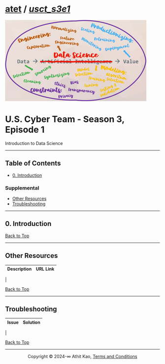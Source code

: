 # [atet](https://github.com/atet) / [**_usct_s3e1_**](https://github.com/atet/usct_s3e1/blob/main/README.md#atet--usct_s3e1)

[![.img/logo_cite.png](.img/logo_usct_s3e1.png)](#nolink)

# U.S. Cyber Team - Season 3, Episode 1

Introduction to Data Science

----------------------------------------------------------------------------

## Table of Contents

* [0. Introduction](#0-introduction)

### Supplemental

* [Other Resources](#other-resources)
* [Troubleshooting](#troubleshooting)

----------------------------------------------------------------------------

## 0. Introduction

[Back to Top](#table-of-contents)

----------------------------------------------------------------------------

## Other Resources

**Description** | **URL Link**
--- | ---
 | 

[Back to Top](#table-of-contents)

----------------------------------------------------------------------------

## Troubleshooting

Issue | Solution
--- | ---
 | 

[Back to Top](#table-of-contents)

----------------------------------------------------------------------------

<p align="center">Copyright © 2024-∞ Athit Kao, <a href="http://www.athitkao.com/tos.html" target="_blank">Terms and Conditions</a></p>